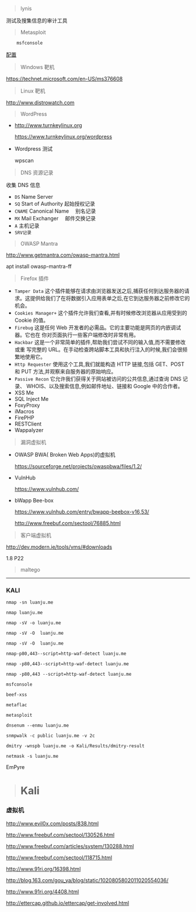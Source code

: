 > lynis

测试及搜集信息的审计工具

> Metasploit

```
    msfconsole
```

[配置](http://www.freebuf.com/articles/system/8381.html)

> Windows 靶机

https://technet.microsoft.com/en-US/ms376608

> Linux 靶机

http://www.distrowatch.com

> WordPress

- http://www.turnkeylinux.org

  https://www.turnkeylinux.org/wordpress

- Wordpress 测试

  wpscan

> DNS 资源记录

收集 DNS 信息

- `DS` Name Server
- `SQ` Start of Authority 起始授权记录
- `CNAME` Canonical Name 　别名记录
- `MX` Mail Exchanger 　邮件交换记录
- `A` 主机记录
- `SRV记录`

> OWASP Mantra

http://www.getmantra.com/owasp-mantra.html

apt install owasp-mantra-ff

> Firefox 插件

- `Tamper Data`
  这个插件能够在请求由浏览器发送之后,捕获任何到达服务器的请求。这提供给我们了在将数据引入应用表单之后,在它到达服务器之前修改它的机会。
- `Cookies Manager+`
  这个插件允许我们查看,并有时候修改浏览器从应用受到的 Cookie
  的值。
- `Firebug`
  这是任何 Web 开发者的必需品。它的主要功能是网页的内嵌调试器。它也在
  你对页面执行一些客户端修改时非常有用。
- `Hackbar`
  这是一个非常简单的插件,帮助我们尝试不同的输入值,而不需要修改或重
  写完整的 URL。在手动检查跨站脚本工具和执行注入的时候,我们会很频繁地使用它。
- `Http Requester`
  使用这个工具,我们就能构造 HTTP 链接,包括 GET、POST 和 PUT
  方法,并观察来自服务器的原始响应。
- `Passive Recon`
  它允许我们获得关于网站被访问的公共信息,通过查询 DNS 记录、
  WHOIS、以及搜索信息,例如邮件地址、链接和 Google 中的合作者。
- XSS Me
- SQL Inject Me
- FoxyProxy
- iMacros
- FirePHP
- RESTClient
- Wappalyzer

> 漏洞虚拟机

- OWASP BWA( Broken Web Apps)的虚拟机

  https://sourceforge.net/projects/owaspbwa/files/1.2/

- VulnHub

  https://www.vulnhub.com/

- bWapp Bee-box

  https://www.vulnhub.com/entry/bwapp-beebox-v16,53/

  http://www.freebuf.com/sectool/76885.html

> 客户端虚拟机

http://dev.modern.ie/tools/vms/#downloads

1.8 P22

> maltego

---

### KALI

```
nmap -sn luanju.me

nmap luanju.me

nmap -sV -o luanju.me

nmap -sV -O  luanju.me

nmap -sV -O  luanju.me

nmap-p80,443--script=http-waf-detect luanju.me

nmap -p80,443--script=http-waf-detect luanju.me

nmap -p80,443 --script=http-waf-detect luanju.me

msfconsole

beef-xss

metaflac

metasploit

dnsenum --enmu luanju.me

snmpwalk -c public luanju.me -v 2c

dmitry -wnspb luanju.me -o Kali/Results/dmitry-result

netmask -s luanju.me
```

EmPyre

> # Kali

### 虚拟机

http://www.evil0x.com/posts/838.html

http://www.freebuf.com/sectool/130526.html

http://www.freebuf.com/articles/system/130288.html

http://www.freebuf.com/sectool/118715.html

http://www.91ri.org/16398.html

http://blog.163.com/gou_ya/blog/static/1020805802011020554036/

http://www.91ri.org/4408.html

http://ettercap.github.io/ettercap/get-involved.html

